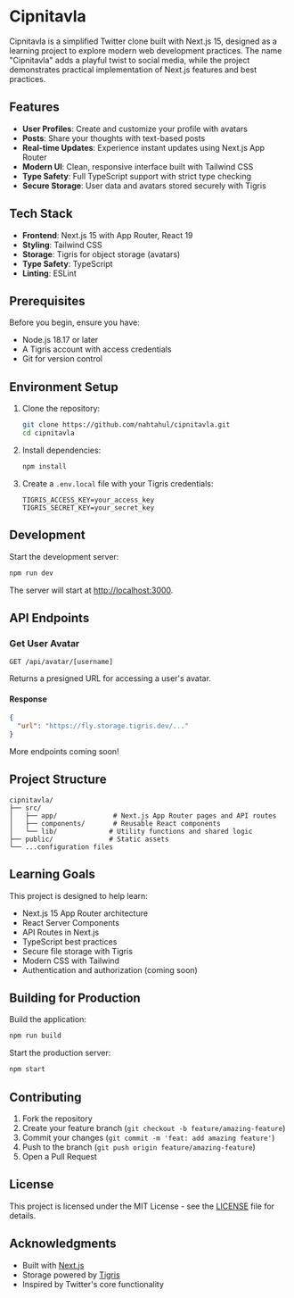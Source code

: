 # Cipnitavla

Cipnitavla is a simplified Twitter clone built with Next.js 15, designed as a learning project to explore modern web development practices. The name "Cipnitavla" adds a playful twist to social media, while the project demonstrates practical implementation of Next.js features and best practices.

## Features

- **User Profiles**: Create and customize your profile with avatars
- **Posts**: Share your thoughts with text-based posts
- **Real-time Updates**: Experience instant updates using Next.js App Router
- **Modern UI**: Clean, responsive interface built with Tailwind CSS
- **Type Safety**: Full TypeScript support with strict type checking
- **Secure Storage**: User data and avatars stored securely with Tigris

## Tech Stack

- **Frontend**: Next.js 15 with App Router, React 19
- **Styling**: Tailwind CSS
- **Storage**: Tigris for object storage (avatars)
- **Type Safety**: TypeScript
- **Linting**: ESLint

## Prerequisites

Before you begin, ensure you have:
- Node.js 18.17 or later
- A Tigris account with access credentials
- Git for version control

## Environment Setup

1. Clone the repository:
   ```bash
   git clone https://github.com/nahtahul/cipnitavla.git
   cd cipnitavla
   ```

2. Install dependencies:
   ```bash
   npm install
   ```

3. Create a `.env.local` file with your Tigris credentials:
   ```env
   TIGRIS_ACCESS_KEY=your_access_key
   TIGRIS_SECRET_KEY=your_secret_key
   ```

## Development

Start the development server:
```bash
npm run dev
```

The server will start at [http://localhost:3000](http://localhost:3000).

## API Endpoints

### Get User Avatar
```http
GET /api/avatar/[username]
```

Returns a presigned URL for accessing a user's avatar.

#### Response
```json
{
  "url": "https://fly.storage.tigris.dev/..."
}
```

More endpoints coming soon!

## Project Structure

```
cipnitavla/
├── src/
│   ├── app/              # Next.js App Router pages and API routes
│   ├── components/       # Reusable React components
│   └── lib/             # Utility functions and shared logic
├── public/              # Static assets
└── ...configuration files
```

## Learning Goals

This project is designed to help learn:
- Next.js 15 App Router architecture
- React Server Components
- API Routes in Next.js
- TypeScript best practices
- Secure file storage with Tigris
- Modern CSS with Tailwind
- Authentication and authorization (coming soon)

## Building for Production

Build the application:
```bash
npm run build
```

Start the production server:
```bash
npm start
```

## Contributing

1. Fork the repository
2. Create your feature branch (`git checkout -b feature/amazing-feature`)
3. Commit your changes (`git commit -m 'feat: add amazing feature'`)
4. Push to the branch (`git push origin feature/amazing-feature`)
5. Open a Pull Request

## License

This project is licensed under the MIT License - see the [LICENSE](LICENSE) file for details.

## Acknowledgments

- Built with [Next.js](https://nextjs.org)
- Storage powered by [Tigris](https://www.tigrisdata.com)
- Inspired by Twitter's core functionality
